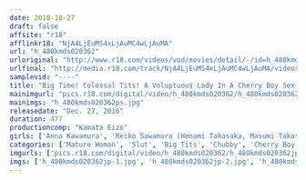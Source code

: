 ```yaml
---
date: 2018-10-27
draft: false
affsite: "r18"
afflinkr18: "NjA4LjEuMS4xLjAuMC4wLjAuMA"
url: "h_480kmds020362"
urloriginal: "http://www.r18.com/videos/vod/movies/detail/-/id=h_480kmds020362"
urlfinal: "http://media.r18.com/track/NjA4LjEuMS4xLjAuMC4wLjAuMA/videos/vod/movies/detail/-/id=h_480kmds020362"
samplevid: "----"
title: "Big Time! Colossal Tits! A Voluptuous Lady In A Cherry Boy Sex Special 40 Ladies/8 Hours"
mainimgurl: "pics.r18.com/digital/video/h_480kmds020362/h_480kmds020362ps.jpg"
mainimgs: "h_480kmds020362ps.jpg"
releasedate: "Dec. 27, 2016"
duration: 477
productioncomp: "Kamata Eizo"
girls: ['Anna Kawamura', 'Reiko Sawamura (Honami Takasaka, Masumi Takasaka)', 'Ritsuko Kawai', 'Miyuki Sumeya', 'Kyoka Hibiki', 'Jun Mitsuki']
categories: ['Mature Woman', 'Slut', 'Big Tits', 'Chubby', 'Cherry Boy', 'Over 4 Hours']
imgurls: ['pics.r18.com/digital/video/h_480kmds020362/h_480kmds020362jp-1.jpg', 'pics.r18.com/digital/video/h_480kmds020362/h_480kmds020362jp-2.jpg', 'pics.r18.com/digital/video/h_480kmds020362/h_480kmds020362jp-3.jpg', 'pics.r18.com/digital/video/h_480kmds020362/h_480kmds020362jp-4.jpg', 'pics.r18.com/digital/video/h_480kmds020362/h_480kmds020362jp-5.jpg', 'pics.r18.com/digital/video/h_480kmds020362/h_480kmds020362jp-6.jpg', 'pics.r18.com/digital/video/h_480kmds020362/h_480kmds020362jp-7.jpg', 'pics.r18.com/digital/video/h_480kmds020362/h_480kmds020362jp-8.jpg', 'pics.r18.com/digital/video/h_480kmds020362/h_480kmds020362jp-9.jpg', 'pics.r18.com/digital/video/h_480kmds020362/h_480kmds020362jp-10.jpg', 'pics.r18.com/digital/video/h_480kmds020362/h_480kmds020362jp-11.jpg', 'pics.r18.com/digital/video/h_480kmds020362/h_480kmds020362jp-12.jpg', 'pics.r18.com/digital/video/h_480kmds020362/h_480kmds020362jp-13.jpg', 'pics.r18.com/digital/video/h_480kmds020362/h_480kmds020362jp-14.jpg', 'pics.r18.com/digital/video/h_480kmds020362/h_480kmds020362jp-15.jpg', 'pics.r18.com/digital/video/h_480kmds020362/h_480kmds020362jp-16.jpg', 'pics.r18.com/digital/video/h_480kmds020362/h_480kmds020362jp-17.jpg', 'pics.r18.com/digital/video/h_480kmds020362/h_480kmds020362jp-18.jpg', 'pics.r18.com/digital/video/h_480kmds020362/h_480kmds020362jp-19.jpg', 'pics.r18.com/digital/video/h_480kmds020362/h_480kmds020362jp-20.jpg']
imgs: ['h_480kmds020362jp-1.jpg', 'h_480kmds020362jp-2.jpg', 'h_480kmds020362jp-3.jpg', 'h_480kmds020362jp-4.jpg', 'h_480kmds020362jp-5.jpg', 'h_480kmds020362jp-6.jpg', 'h_480kmds020362jp-7.jpg', 'h_480kmds020362jp-8.jpg', 'h_480kmds020362jp-9.jpg', 'h_480kmds020362jp-10.jpg', 'h_480kmds020362jp-11.jpg', 'h_480kmds020362jp-12.jpg', 'h_480kmds020362jp-13.jpg', 'h_480kmds020362jp-14.jpg', 'h_480kmds020362jp-15.jpg', 'h_480kmds020362jp-16.jpg', 'h_480kmds020362jp-17.jpg', 'h_480kmds020362jp-18.jpg', 'h_480kmds020362jp-19.jpg', 'h_480kmds020362jp-20.jpg']
---
```

